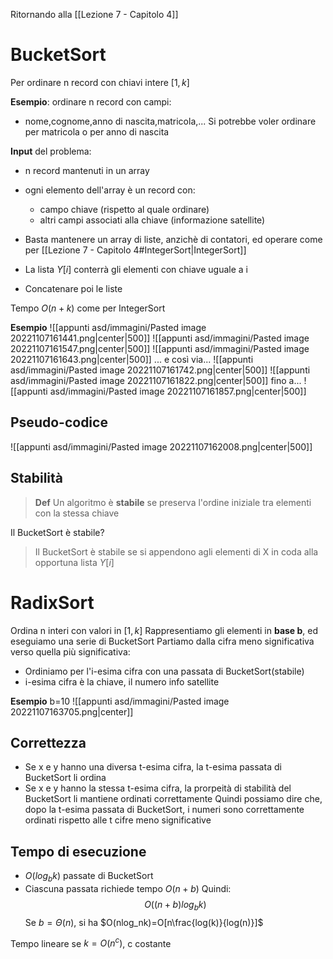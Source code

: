 Ritornando alla [[Lezione 7 - Capitolo 4]]

# BucketSort
Per ordinare n record con chiavi intere $[1,k]$

**Esempio**: ordinare n record con campi:
- nome,cognome,anno di nascita,matricola,...
Si potrebbe voler ordinare per matricola o per anno di nascita

**Input** del problema:
- n record mantenuti in un array
- ogni elemento dell'array è un record con:
	- campo chiave (rispetto al quale ordinare)
	- altri campi associati alla chiave (informazione satellite)

- Basta mantenere un array di liste, anzichè di contatori, ed operare come per [[Lezione 7 - Capitolo 4#IntegerSort|IntegerSort]]
- La lista $Y[i]$ conterrà gli elementi con chiave uguale a i
- Concatenare poi le liste

Tempo $O(n+k)$ come per IntegerSort

**Esempio**
![[appunti asd/immagini/Pasted image 20221107161441.png|center|500]]
![[appunti asd/immagini/Pasted image 20221107161547.png|center|500]]
![[appunti asd/immagini/Pasted image 20221107161643.png|center|500]]
... e così via...
![[appunti asd/immagini/Pasted image 20221107161742.png|center|500]]
![[appunti asd/immagini/Pasted image 20221107161822.png|center|500]]
fino a...
![[appunti asd/immagini/Pasted image 20221107161857.png|center|500]]

## Pseudo-codice

![[appunti asd/immagini/Pasted image 20221107162008.png|center|500]]

## Stabilità

>**Def**
>Un algoritmo è **stabile** se preserva l'ordine iniziale tra elementi con la stessa chiave

Il BucketSort è stabile?

> Il BucketSort è stabile se si appendono agli elementi di X in coda alla opportuna lista $Y[i]$


# RadixSort

Ordina n interi con valori in $[1,k]$
Rappresentiamo gli elementi in **base b**, ed eseguiamo una serie di BucketSort
Partiamo dalla cifra meno significativa verso quella più significativa:
- Ordiniamo per l'i-esima cifra con una passata di BucketSort(stabile)
- i-esima cifra è la chiave, il numero info satellite

**Esempio**
b=10
![[appunti asd/immagini/Pasted image 20221107163705.png|center]]

## Correttezza
- Se x e y hanno una diversa t-esima cifra, la t-esima passata di BucketSort li ordina
- Se x e y hanno la stessa t-esima cifra, la prorpeità di stabilità del BucketSort li mantiene ordinati correttamente
Quindi possiamo dire che, dopo la t-esima passata di BucketSort, i numeri sono correttamente ordinati rispetto alle t cifre meno significative

## Tempo di esecuzione

- $O(log_bk)$ passate di BucketSort
- Ciascuna passata richiede tempo $O(n+b)$
Quindi:
$$O((n+b)log_bk)$$
Se $b=\Theta(n)$, si ha $O(nlog_nk)=O[n\frac{log(k)}{log(n)}]$

Tempo lineare se $k=O(n^c)$, c costante

